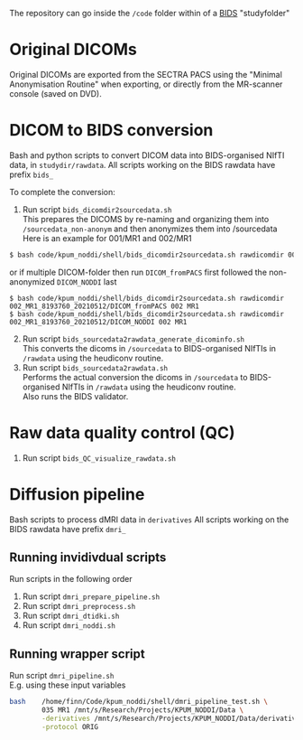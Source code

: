 The repository can go inside the `/code` folder within of a [BIDS](https://bids.neuroimaging.io/) "studyfolder"

# Original DICOMs

Original DICOMs are exported from the SECTRA PACS using the "Minimal Anonymisation Routine" when exporting, or directly from the MR-scanner console (saved on DVD). 

# DICOM to BIDS conversion

Bash and python scripts to convert DICOM data into BIDS-organised NIfTI data, in `studydir/rawdata`.
All scripts working on the BIDS rawdata have prefix `bids_`

To complete the conversion:
1. Run script `bids_dicomdir2sourcedata.sh`  
This prepares the DICOMS by re-naming and organizing them into `/sourcedata_non-anonym` and then anonymizes them into /sourcedata  
Here is an example for 001/MR1 and 002/MR1  
```sh
$ bash code/kpum_noddi/shell/bids_dicomdir2sourcedata.sh rawdicomdir 001_MR1_8175665_20210322/DICOM_NODDI 001 MR1
```
or if multiple DICOM-folder then run `DICOM_fromPACS` first followed the non-anonymized `DICOM_NODDI` last   
```
$ bash code/kpum_noddi/shell/bids_dicomdir2sourcedata.sh rawdicomdir 002_MR1_8193760_20210512/DICOM_fromPACS 002 MR1
$ bash code/kpum_noddi/shell/bids_dicomdir2sourcedata.sh rawdicomdir 002_MR1_8193760_20210512/DICOM_NODDI 002 MR1
```
2. Run script `bids_sourcedata2rawdata_generate_dicominfo.sh`  
This converts the dicoms in `/sourcedata` to BIDS-organised NIfTIs in `/rawdata` using the heudiconv routine.
3. Run script `bids_sourcedata2rawdata.sh`  
Performs the actual conversion the dicoms in `/sourcedata` to BIDS-organised NIfTIs in `/rawdata` using the heudiconv routine.  
Also runs the BIDS validator.

# Raw data quality control (QC)
1. Run script `bids_QC_visualize_rawdata.sh`

# Diffusion pipeline
Bash scripts to process dMRI data in `derivatives`
All scripts working on the BIDS rawdata have prefix `dmri_`

## Running invidivdual scripts
Run scripts in the following order
1. Run script `dmri_prepare_pipeline.sh`  
2. Run script `dmri_preprocess.sh`
3. Run script `dmri_dtidki.sh`
4. Run script `dmri_noddi.sh`

## Running wrapper script
Run script `dmri_pipeline.sh`  
E.g. using these input variables
```sh
bash    /home/finn/Code/kpum_noddi/shell/dmri_pipeline_test.sh \
        035 MR1 /mnt/s/Research/Projects/KPUM_NODDI/Data \
        -derivatives /mnt/s/Research/Projects/KPUM_NODDI/Data/derivatives/dMRI_Testing7_dmri_pipeline \
        -protocol ORIG
```



